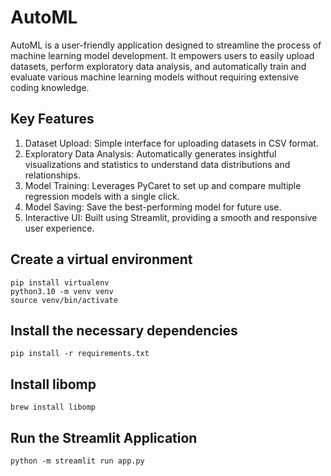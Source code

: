 # AutoML

AutoML is a user-friendly application designed to streamline the process of machine learning model development. It empowers users to easily upload datasets, perform exploratory data analysis, and automatically train and evaluate various machine learning models without requiring extensive coding knowledge.

## Key Features

1. Dataset Upload: Simple interface for uploading datasets in CSV format.
2. Exploratory Data Analysis: Automatically generates insightful visualizations and statistics to understand data distributions and relationships.
3. Model Training: Leverages PyCaret to set up and compare multiple regression models with a single click.
4. Model Saving: Save the best-performing model for future use.
5. Interactive UI: Built using Streamlit, providing a smooth and responsive user experience.

## Create a virtual environment

```
pip install virtualenv
python3.10 -m venv venv
source venv/bin/activate
```

## Install the necessary dependencies

`pip install -r requirements.txt`

## Install libomp

`brew install libomp`

## Run the Streamlit Application

`python -m streamlit run app.py`
